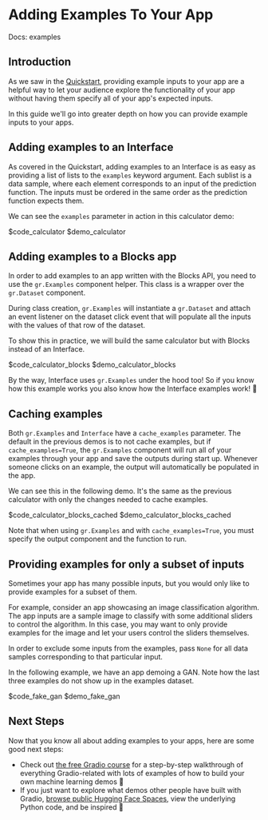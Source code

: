 # Adding Examples To Your App

Docs: examples

## Introduction

As we saw in the [Quickstart](/getting_started#example-inputs), providing example inputs to your app are a helpful way
to let your audience explore the functionality of your app without having them specify all of your app's expected inputs.

In this guide we'll go into greater depth on how you can provide example inputs to your apps.

## Adding examples to an Interface

As covered in the Quickstart, adding examples to an Interface is as easy as providing a list of lists to the `examples`
keyword argument. 
Each sublist is a data sample, where each element corresponds to an input of the prediction function.
The inputs must be ordered in the same order as the prediction function expects them.

We can see the `examples` parameter in action in this calculator demo:

$code_calculator
$demo_calculator

## Adding examples to a Blocks app

In order to add examples to an app written with the Blocks API, you need to use the `gr.Examples` component helper.
This class is a wrapper over the `gr.Dataset` component.

During class creation, `gr.Examples` will instantiate a `gr.Dataset` and attach an event listener on the dataset click event
that will populate all the inputs with the values of that row of the dataset. 

To show this in practice, we will build the same calculator but with Blocks instead of an Interface.

$code_calculator_blocks
$demo_calculator_blocks

By the way, Interface uses `gr.Examples` under the hood too!
So if you know how this example works you also know how the Interface examples work! 🥳

## Caching examples

Both `gr.Examples` and `Interface` have a `cache_examples` parameter.
The default in the previous demos is to not cache examples, but if `cache_examples=True`, the `gr.Examples` component will
run all of your examples through your app and save the outputs during start up.
Whenever someone clicks on an example, the output will automatically be populated in the app. 

We can see this in the following demo.
It's the same as the previous calculator with only the changes needed to cache examples.

$code_calculator_blocks_cached
$demo_calculator_blocks_cached

Note that when using `gr.Examples` and with `cache_examples=True`, you must specify the output component and the function
to run.

## Providing examples for only a subset of inputs

Sometimes your app has many possible inputs, but you would only like to provide examples for a subset of them.

For example, consider an app showcasing an image classification algorithm.
The app inputs are a sample image to classify with some additional sliders to control the algorithm. 
In this case, you may want to only provide examples for the image and let your users control the sliders themselves.

In order to exclude some inputs from the examples, pass `None` for all data samples corresponding to that particular input.

In the following example, we have an app demoing a GAN. Note how the last three examples do not show up in the examples
dataset.

$code_fake_gan
$demo_fake_gan

## Next Steps

Now that you know all about adding examples to your apps, here are some good next steps:

* Check out [the free Gradio course](https://huggingface.co/course/chapter9/1) for a step-by-step walkthrough of everything Gradio-related with lots of examples of how to build your own machine learning demos 📖
* If you just want to explore what demos other people have built with Gradio, [browse public Hugging Face Spaces](http://hf.space/), view the underlying Python code, and be inspired 🤗
